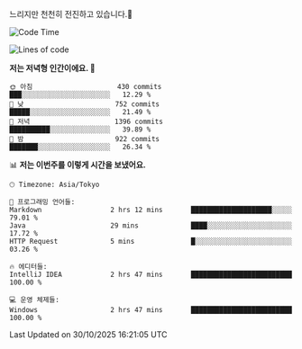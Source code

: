 느리지만 천천히 전진하고 있습니다.🐢

<!--START_SECTION:waka-->
![Code Time](http://img.shields.io/badge/Code%20Time-1%2C715%20hrs%2052%20mins-blue)

![Lines of code](https://img.shields.io/badge/%EC%A0%80%EB%8A%94%20%EC%97%AC%ED%83%9C%EA%B9%8C%EC%A7%80%20-947.4%20thousand%20%EC%A4%84%EC%9D%98%20%EC%BD%94%EB%93%9C%EB%A5%BC%20%EC%9E%91%EC%84%B1%ED%96%88%EC%96%B4%EC%9A%94.-blue)

**저는 저녁형 인간이에요. 🦉** 

```text
🌞 아침                     430 commits         ███░░░░░░░░░░░░░░░░░░░░░░   12.29 % 
🌆 낮　                     752 commits         █████░░░░░░░░░░░░░░░░░░░░   21.49 % 
🌃 저녁                     1396 commits        ██████████░░░░░░░░░░░░░░░   39.89 % 
🌙 밤　                     922 commits         ███████░░░░░░░░░░░░░░░░░░   26.34 % 
```


📊 **저는 이번주를 이렇게 시간을 보냈어요.** 

```text
🕑︎ Timezone: Asia/Tokyo

💬 프로그래밍 언어들: 
Markdown                 2 hrs 12 mins       ████████████████████░░░░░   79.01 % 
Java                     29 mins             ████░░░░░░░░░░░░░░░░░░░░░   17.72 % 
HTTP Request             5 mins              █░░░░░░░░░░░░░░░░░░░░░░░░   03.26 % 

🔥 에디터들: 
IntelliJ IDEA            2 hrs 47 mins       █████████████████████████   100.00 % 

💻 운영 체제들: 
Windows                  2 hrs 47 mins       █████████████████████████   100.00 % 
```


 Last Updated on 30/10/2025 16:21:05 UTC
<!--END_SECTION:waka-->
